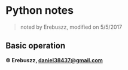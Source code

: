 #  Python notes

>  noted by Erebuszz, modified on 5/5/2017

## Basic operation




<b><span style="display:inline-block;transform: rotate(180deg);">&copy;</span> Erebuszz, daniel38437@gmail.com</b>
